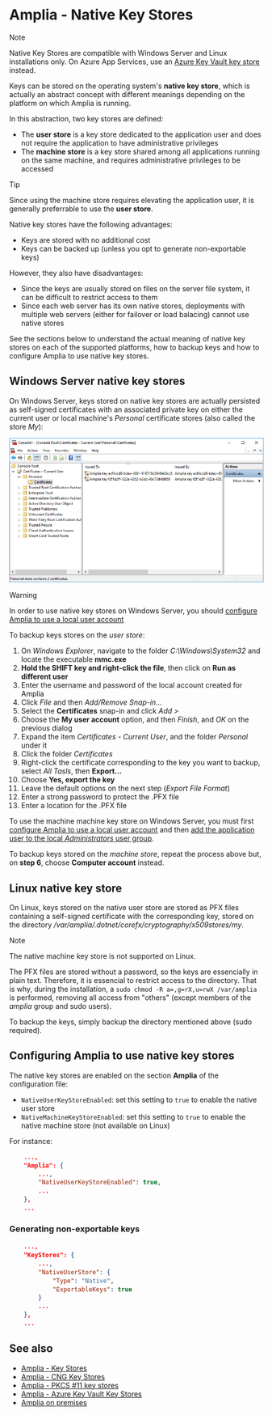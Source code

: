 ﻿# Amplia - Native Key Stores

> [!NOTE]
> Native Key Stores are compatible with Windows Server and Linux installations only. On Azure App Services, use an [Azure Key Vault key store](azure.md) instead.

Keys can be stored on the operating system's **native key store**, which is actually an abstract concept with different
meanings depending on the platform on which Amplia is running.

In this abstraction, two key stores are defined:

* The **user store** is a key store dedicated to the application user and does not require the application to have administrative privileges
* The **machine store** is a key store shared among all applications running on the same machine, and requires administrative privileges to be accessed

> [!TIP]
> Since using the machine store requires elevating the application user, it is generally preferrable to use the **user store**.

Native key stores have the following advantages:

* Keys are stored with no additional cost
* Keys can be backed up (unless you opt to generate non-exportable keys)

However, they also have disadvantages:

* Since the keys are usually stored on files on the server file system, it can be difficult to restrict access to them
* Since each web server has its own native stores, deployments with multiple web servers (either for failover or load balacing) cannot use native stores

See the sections below to understand the actual meaning of native key stores on each of the supported platforms, how to backup keys and how to configure
Amplia to use native key stores.

## Windows Server native key stores

On Windows Server, keys stored on native key stores are actually persisted as self-signed certificates with an associated private key on either
the current user or local machine's *Personal* certificate stores (also called the store *My*):

![Windows Native Key Store](../../../../../images/amplia/windows-native-store.png)

> [!WARNING]
> In order to use native key stores on Windows Server, you should [configure Amplia to use a local user account](../windows/configure-app-user.md)

To backup keys stores on the *user store*:

1. On *Windows Explorer*, navigate to the folder *C:\Windows\System32* and locate the executable **mmc.exe**
1. **Hold the SHIFT key and right-click the file**, then click on **Run as different user**
1. Enter the username and password of the local account created for Amplia
1. Click *File* and then *Add/Remove Snap-in...*
1. Select the **Certificates** snap-in and click *Add &gt;*
1. Choose the **My user account** option, and then *Finish*, and *OK* on the previous dialog
1. Expand the item *Certificates - Current User*, and the folder *Personal* under it
1. Click the folder *Certificates*
1. Right-click the certificate corresponding to the key you want to backup, select *All Tasls*, then **Export...**
1. Choose **Yes, export the key**
1. Leave the default options on the next step (*Export File Format*)
1. Enter a strong password to protect the .PFX file
1. Enter a location for the .PFX file

To use the machine machine key store on Windows Server, you must first [configure Amplia to use a local user account](../windows/configure-app-user.md) and
then [add the application user to the local *Administrators* user group](../windows/configure-app-user.md#grant-admin).

To backup keys stored on the *machine store*, repeat the process above but, on **step 6**, choose **Computer account** instead.

## Linux native key store

On Linux, keys stored on the native user store are stored as PFX files containing a self-signed certificate with the corresponding key,
stored on the directory */var/amplia/.dotnet/corefx/cryptography/x509stores/my*.

> [!NOTE]
> The native machine key store is not supported on Linux.

The PFX files are stored without a password, so the keys are essencially in plain text. Therefore, it is essencial to restrict access to the directory.
That is why, during the installation, a `sudo chmod -R a=,g=rX,u=rwX /var/amplia` is performed, removing all access from "others" (except members of the
*amplia* group and sudo users).

To backup the keys, simply backup the directory mentioned above (sudo required).

## Configuring Amplia to use native key stores

The native key stores are enabled on the section **Amplia** of the configuration file:

* `NativeUserKeyStoreEnabled`: set this setting to `true` to enable the native user store
* `NativeMachineKeyStoreEnabled`: set this setting to `true` to enable the native machine store (not available on Linux)

For instance:

```json
	...,
	"Amplia": {
		...,
		"NativeUserKeyStoreEnabled": true,
		...
	},
	...
```

### Generating non-exportable keys

```json
	...,
	"KeyStores": {
		...,
		"NativeUserStore": {
			"Type": "Native",
			"ExportableKeys": true
		}
		...
	},
	...
```

## See also

* [Amplia - Key Stores](index.md)
* [Amplia - CNG Key Stores](cng.md)
* [Amplia - PKCS #11 key stores](pkcs11.md)
* [Amplia - Azure Key Vault Key Stores](azure.md)
* [Amplia on premises](../index.md)
